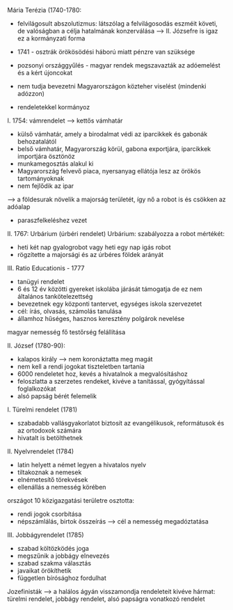 
Mária Terézia (1740-1780:
- felvilágosult abszolutizmus: látszólag a felvilágosodás eszméit követi, de valóságban a célja hatalmának konzerválása --> II. Józsefre is igaz ez a kormányzati forma

- 1741 - osztrák örökösödési háború miatt pénzre van szüksége
- pozsonyi országgyűlés - magyar rendek megszavazták az adóemelést és a kért újoncokat
- nem tudja bevezetni Magyarországon közteher viselést (mindenki adózzon)
- rendeletekkel kormányoz

I. 1754: vámrendelet --> kettős vámhatár
- külső vámhatár, amely a birodalmat védi az iparcikkek és gabonák behozatalától
- belső vámhatár, Magyarország körül, gabona exportjára, iparcikkek importjára ösztönöz
- munkamegosztás alakul ki
- Magyarország felvevő piaca, nyersanyag ellátója lesz az örökös tartományoknak
- nem fejlődik az ipar

--> a földesurak növelik a majorság területét, így nő a robot is és csökken az adóalap
- paraszfelkeléshez vezet

II. 1767: Urbárium (úrbéri rendelet)
Urbárium: szabályozza a robot mértékét:
- heti két nap gyalogrobot vagy heti egy nap igás robot
- rögzítette a majorsági és az úrbéres földek arányát

III. Ratio Educationis - 1777
- tanügyi rendelet
- 6 és 12 év közötti gyereket iskolába járását támogatja de ez nem általános tankötelezettség
- bevezetnek egy központi tantervet, egységes iskola szervezetet
- cél: írás, olvasás, számolás tanulása
- államhoz hűséges, hasznos keresztény polgárok nevelése

magyar nemesség fő testőrség felállítása

II. József (1780-90):
- kalapos király --> nem koronáztatta meg magát
- nem kell a rendi jogokat tiszteletben tartania
- 6000 rendeletet hoz, kevés a hivatalnok a megvalósításhoz
- feloszlatta a szerzetes rendeket, kivéve a tanítással, gyógyítással foglalkozókat
- alsó papság bérét felemelik

I. Türelmi rendelet (1781)
- szabadabb vallásgyakorlatot biztosít az evangélikusok, reformátusok és az ortodoxok számára
- hivatalt is betölthetnek

II. Nyelvrendelet (1784)
- latin helyett a német legyen a hivatalos nyelv
- tiltakoznak a nemesek
- elnémetesítő törekvések
- ellenállás a nemesség körében

országot 10 közigazgatási területre osztotta:
- rendi jogok csorbítása
- népszámlálás, birtok összeírás --> cél a nemesség megadóztatása

III. Jobbágyrendelet (1785)
- szabad költözködés joga
- megszűnik a jobbágy elnevezés
- szabad szakma választás
- javaikat örökíthetik
- független bírósághoz fordulhat

Jozefinisták --> a halálos ágyán visszamondja rendeleteit kivéve hármat: türelmi rendelet, jobbágy rendelet, alsó papságra vonatkozó rendelet
